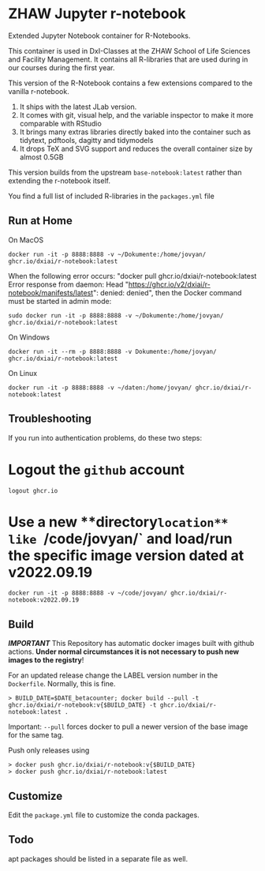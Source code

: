 # ZHAW Jupyter r-notebook

Extended Jupyter Notebook container for R-Notebooks. 

This container is used in DxI-Classes at the ZHAW School of Life Sciences and Facility Management. It contains all R-libraries that are used during in our courses during the first year. 

This version of the R-Notebook contains a few extensions compared to the vanilla r-notebook.

1. It ships with the latest JLab version.
2. It comes with git, visual help, and the variable inspector to make it more comparable with RStudio
3. It brings many extras libraries directly baked into the container such as tidytext, pdftools, dagitty and tidymodels
4. It drops TeX and SVG support and reduces the overall container size by almost 0.5GB

This version builds from the upstream `base-notebook:latest` rather than extending the r-notebook itself.

You find a full list of included R-libraries in the `packages.yml` file

## Run at Home

On MacOS

```
docker run -it -p 8888:8888 -v ~/Dokumente:/home/jovyan/ ghcr.io/dxiai/r-notebook:latest
```

When the following error occurs: "docker pull ghcr.io/dxiai/r-notebook:latest  
Error response from daemon: Head "https://ghcr.io/v2/dxiai/r-notebook/manifests/latest": denied: denied", then the Docker command must be started in admin mode:
```
sudo docker run -it -p 8888:8888 -v ~/Dokumente:/home/jovyan/ ghcr.io/dxiai/r-notebook:latest
```

On Windows

```
docker run -it --rm -p 8888:8888 -v Dokumente:/home/jovyan/ ghcr.io/dxiai/r-notebook:latest
```

On Linux

```
docker run -it -p 8888:8888 -v ~/daten:/home/jovyan/ ghcr.io/dxiai/r-notebook:latest
```

## Troubleshooting

If you run into authentication problems, do these two steps:
# Logout the `github` account 
```
logout ghcr.io  
```
# Use a new **directory`location** like `/code/jovyan/` and load/run the specific image version dated at **v2022.09.19**
```
docker run -it -p 8888:8888 -v ~/code/jovyan/ ghcr.io/dxiai/r-notebook:v2022.09.19 
```

## Build

***IMPORTANT*** This Repository has automatic docker images built with github actions. **Under normal circumstances it is not necessary to push new images to the registry**!

For an updated release change the LABEL version number in the `Dockerfile`. Normally, this is fine. 

```
> BUILD_DATE=$DATE_betacounter; docker build --pull -t ghcr.io/dxiai/r-notebook:v{$BUILD_DATE} -t ghcr.io/dxiai/r-notebook:latest .
```

Important: `--pull` forces docker to pull a newer version of the base image for the same tag. 

Push only releases using

```
> docker push ghcr.io/dxiai/r-notebook:v{$BUILD_DATE}
> docker push ghcr.io/dxiai/r-notebook:latest
```

## Customize

Edit the `package.yml` file to customize the conda packages.

## Todo

apt packages should be listed in a separate file as well. 
